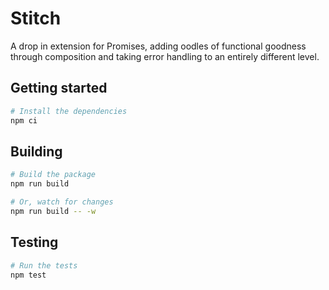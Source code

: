 # Stitch

A drop in extension for Promises, adding oodles of functional goodness through
composition and taking error handling to an entirely different level.

## Getting started

```sh
# Install the dependencies
npm ci
```

## Building

```sh
# Build the package
npm run build

# Or, watch for changes
npm run build -- -w
```

## Testing

```sh
# Run the tests
npm test
```

